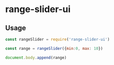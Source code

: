 # range-slider-ui

## Usage

```js
const rangeSlider = require('range-slider-ui')

const range = rangeSlider({min:0, max: 10})

document.body.append(range)

```


